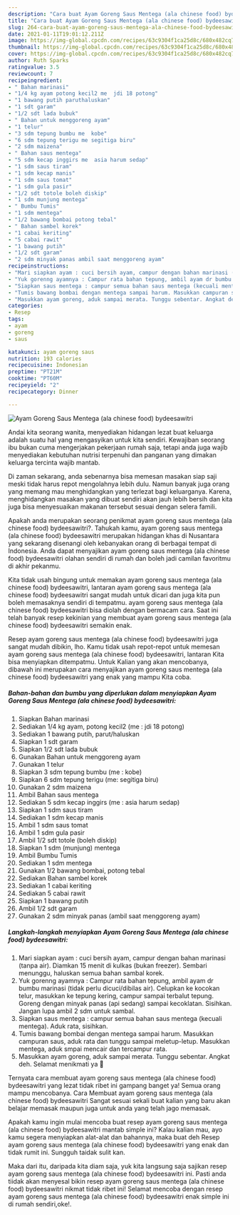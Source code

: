 ```yaml
---
description: "Cara buat Ayam Goreng Saus Mentega (ala chinese food) bydeesawitri yang nikmat Untuk Jualan"
title: "Cara buat Ayam Goreng Saus Mentega (ala chinese food) bydeesawitri yang nikmat Untuk Jualan"
slug: 264-cara-buat-ayam-goreng-saus-mentega-ala-chinese-food-bydeesawitri-yang-nikmat-untuk-jualan
date: 2021-01-11T19:01:12.211Z
image: https://img-global.cpcdn.com/recipes/63c9304f1ca25d8c/680x482cq70/ayam-goreng-saus-mentega-ala-chinese-food-bydeesawitri-foto-resep-utama.jpg
thumbnail: https://img-global.cpcdn.com/recipes/63c9304f1ca25d8c/680x482cq70/ayam-goreng-saus-mentega-ala-chinese-food-bydeesawitri-foto-resep-utama.jpg
cover: https://img-global.cpcdn.com/recipes/63c9304f1ca25d8c/680x482cq70/ayam-goreng-saus-mentega-ala-chinese-food-bydeesawitri-foto-resep-utama.jpg
author: Ruth Sparks
ratingvalue: 3.5
reviewcount: 7
recipeingredient:
- " Bahan marinasi"
- "1/4 kg ayam potong kecil2 me  jdi 18 potong"
- "1 bawang putih paruthaluskan"
- "1 sdt garam"
- "1/2 sdt lada bubuk"
- " Bahan untuk menggoreng ayam"
- "1 telur"
- "3 sdm tepung bumbu me  kobe"
- "6 sdm tepung terigu me segitiga biru"
- "2 sdm maizena"
- " Bahan saus mentega"
- "5 sdm kecap inggirs me  asia harum sedap"
- "1 sdm saus tiram"
- "1 sdm kecap manis"
- "1 sdm saus tomat"
- "1 sdm gula pasir"
- "1/2 sdt totole boleh diskip"
- "1 sdm munjung mentega"
- " Bumbu Tumis"
- "1 sdm mentega"
- "1/2 bawang bombai potong tebal"
- " Bahan sambel korek"
- "1 cabai keriting"
- "5 cabai rawit"
- "1 bawang putih"
- "1/2 sdt garam"
- "2 sdm minyak panas ambil saat menggoreng ayam"
recipeinstructions:
- "Mari siapkan ayam : cuci bersih ayam, campur dengan bahan marinasi (tanpa air). Diamkan 15 menit di kulkas (bukan freezer). Sembari menunggu, haluskan semua bahan sambal korek."
- "Yuk gorenng ayamnya : Campur rata bahan tepung, ambil ayam dr bumbu marinasi (tidak perlu dicuci/dibilas air). Celupkan ke kocokan telur, masukkan ke tepung kering, campur sampai terbalut tepung. Goreng dengan minyak panas (api sedang) sampai kecoklatan. Sisihkan. Jangan lupa ambil 2 sdm untuk sambal."
- "Siapkan saus mentega : campur semua bahan saus mentega (kecuali mentega). Aduk rata, sisihkan."
- "Tumis bawang bombai dengan mentega sampai harum. Masukkan campuran saus, aduk rata dan tunggu sampai meletup-letup. Masukkan mentega, aduk smpai mencair dan tercampur rata."
- "Masukkan ayam goreng, aduk sampai merata. Tunggu sebentar. Angkat deh. Selamat menikmati ya 🤤"
categories:
- Resep
tags:
- ayam
- goreng
- saus

katakunci: ayam goreng saus 
nutrition: 193 calories
recipecuisine: Indonesian
preptime: "PT21M"
cooktime: "PT60M"
recipeyield: "2"
recipecategory: Dinner

---
```



![Ayam Goreng Saus Mentega (ala chinese food) bydeesawitri](https://img-global.cpcdn.com/recipes/63c9304f1ca25d8c/680x482cq70/ayam-goreng-saus-mentega-ala-chinese-food-bydeesawitri-foto-resep-utama.jpg)

Andai kita seorang wanita, menyediakan hidangan lezat buat keluarga adalah suatu hal yang mengasyikan untuk kita sendiri. Kewajiban seorang ibu bukan cuma mengerjakan pekerjaan rumah saja, tetapi anda juga wajib menyediakan kebutuhan nutrisi terpenuhi dan panganan yang dimakan keluarga tercinta wajib mantab.

Di zaman  sekarang, anda sebenarnya bisa memesan masakan siap saji meski tidak harus repot mengolahnya lebih dulu. Namun banyak juga orang yang memang mau menghidangkan yang terlezat bagi keluarganya. Karena, menghidangkan masakan yang dibuat sendiri akan jauh lebih bersih dan kita juga bisa menyesuaikan makanan tersebut sesuai dengan selera famili. 



Apakah anda merupakan seorang penikmat ayam goreng saus mentega (ala chinese food) bydeesawitri?. Tahukah kamu, ayam goreng saus mentega (ala chinese food) bydeesawitri merupakan hidangan khas di Nusantara yang sekarang disenangi oleh kebanyakan orang di berbagai tempat di Indonesia. Anda dapat menyajikan ayam goreng saus mentega (ala chinese food) bydeesawitri olahan sendiri di rumah dan boleh jadi camilan favoritmu di akhir pekanmu.

Kita tidak usah bingung untuk memakan ayam goreng saus mentega (ala chinese food) bydeesawitri, lantaran ayam goreng saus mentega (ala chinese food) bydeesawitri sangat mudah untuk dicari dan juga kita pun boleh memasaknya sendiri di tempatmu. ayam goreng saus mentega (ala chinese food) bydeesawitri bisa diolah dengan bermacam cara. Saat ini telah banyak resep kekinian yang membuat ayam goreng saus mentega (ala chinese food) bydeesawitri semakin enak.

Resep ayam goreng saus mentega (ala chinese food) bydeesawitri juga sangat mudah dibikin, lho. Kamu tidak usah repot-repot untuk memesan ayam goreng saus mentega (ala chinese food) bydeesawitri, lantaran Kita bisa menyiapkan ditempatmu. Untuk Kalian yang akan mencobanya, dibawah ini merupakan cara menyajikan ayam goreng saus mentega (ala chinese food) bydeesawitri yang enak yang mampu Kita coba.

<!--inarticleads1-->

##### Bahan-bahan dan bumbu yang diperlukan dalam menyiapkan Ayam Goreng Saus Mentega (ala chinese food) bydeesawitri:

1. Siapkan  Bahan marinasi
1. Sediakan 1/4 kg ayam, potong kecil2 (me : jdi 18 potong)
1. Sediakan 1 bawang putih, parut/haluskan
1. Siapkan 1 sdt garam
1. Siapkan 1/2 sdt lada bubuk
1. Gunakan  Bahan untuk menggoreng ayam
1. Gunakan 1 telur
1. Siapkan 3 sdm tepung bumbu (me : kobe)
1. Siapkan 6 sdm tepung terigu (me: segitiga biru)
1. Gunakan 2 sdm maizena
1. Ambil  Bahan saus mentega
1. Sediakan 5 sdm kecap inggirs (me : asia harum sedap)
1. Siapkan 1 sdm saus tiram
1. Sediakan 1 sdm kecap manis
1. Ambil 1 sdm saus tomat
1. Ambil 1 sdm gula pasir
1. Ambil 1/2 sdt totole (boleh diskip)
1. Siapkan 1 sdm (munjung) mentega
1. Ambil  Bumbu Tumis
1. Sediakan 1 sdm mentega
1. Gunakan 1/2 bawang bombai, potong tebal
1. Sediakan  Bahan sambel korek
1. Sediakan 1 cabai keriting
1. Sediakan 5 cabai rawit
1. Siapkan 1 bawang putih
1. Ambil 1/2 sdt garam
1. Gunakan 2 sdm minyak panas (ambil saat menggoreng ayam)




<!--inarticleads2-->

##### Langkah-langkah menyiapkan Ayam Goreng Saus Mentega (ala chinese food) bydeesawitri:

1. Mari siapkan ayam : cuci bersih ayam, campur dengan bahan marinasi (tanpa air). Diamkan 15 menit di kulkas (bukan freezer). Sembari menunggu, haluskan semua bahan sambal korek.
1. Yuk gorenng ayamnya : Campur rata bahan tepung, ambil ayam dr bumbu marinasi (tidak perlu dicuci/dibilas air). Celupkan ke kocokan telur, masukkan ke tepung kering, campur sampai terbalut tepung. Goreng dengan minyak panas (api sedang) sampai kecoklatan. Sisihkan. Jangan lupa ambil 2 sdm untuk sambal.
1. Siapkan saus mentega : campur semua bahan saus mentega (kecuali mentega). Aduk rata, sisihkan.
1. Tumis bawang bombai dengan mentega sampai harum. Masukkan campuran saus, aduk rata dan tunggu sampai meletup-letup. Masukkan mentega, aduk smpai mencair dan tercampur rata.
1. Masukkan ayam goreng, aduk sampai merata. Tunggu sebentar. Angkat deh. Selamat menikmati ya 🤤




Ternyata cara membuat ayam goreng saus mentega (ala chinese food) bydeesawitri yang lezat tidak ribet ini gampang banget ya! Semua orang mampu mencobanya. Cara Membuat ayam goreng saus mentega (ala chinese food) bydeesawitri Sangat sesuai sekali buat kalian yang baru akan belajar memasak maupun juga untuk anda yang telah jago memasak.

Apakah kamu ingin mulai mencoba buat resep ayam goreng saus mentega (ala chinese food) bydeesawitri mantab simple ini? Kalau kalian mau, ayo kamu segera menyiapkan alat-alat dan bahannya, maka buat deh Resep ayam goreng saus mentega (ala chinese food) bydeesawitri yang enak dan tidak rumit ini. Sungguh taidak sulit kan. 

Maka dari itu, daripada kita diam saja, yuk kita langsung saja sajikan resep ayam goreng saus mentega (ala chinese food) bydeesawitri ini. Pasti anda tiidak akan menyesal bikin resep ayam goreng saus mentega (ala chinese food) bydeesawitri nikmat tidak ribet ini! Selamat mencoba dengan resep ayam goreng saus mentega (ala chinese food) bydeesawitri enak simple ini di rumah sendiri,oke!.

